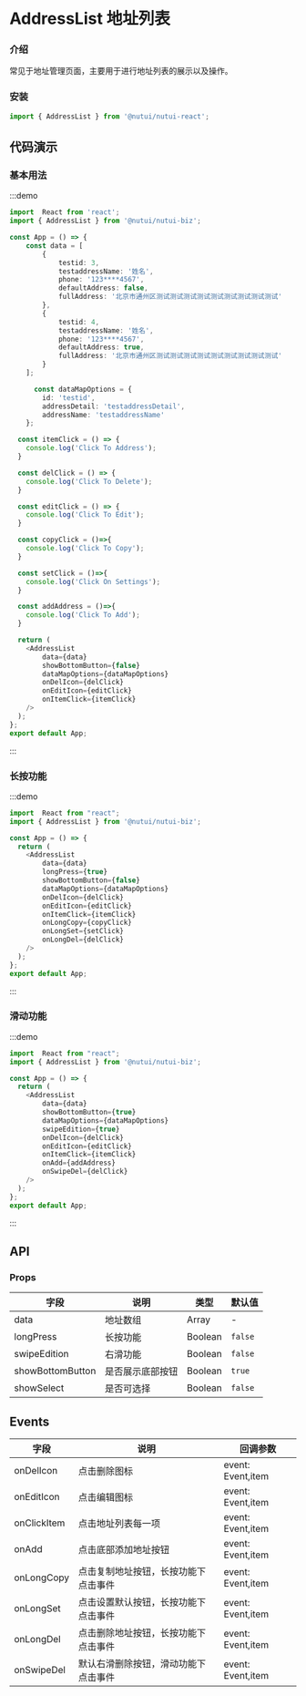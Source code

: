 #  AddressList 地址列表

### 介绍

常见于地址管理页面，主要用于进行地址列表的展示以及操作。

### 安装

```javascript
import { AddressList } from '@nutui/nutui-react';
```

## 代码演示

### 基本用法

:::demo

```ts
import  React from 'react';
import { AddressList } from '@nutui/nutui-biz';

const App = () => {
    const data = [
        {
            testid: 3,
            testaddressName: '姓名',
            phone: '123****4567',
            defaultAddress: false,
            fullAddress: '北京市通州区测试测试测试测试测试测试测试测试测试'
        },
        {
            testid: 4,
            testaddressName: '姓名',
            phone: '123****4567',
            defaultAddress: true,
            fullAddress: '北京市通州区测试测试测试测试测试测试测试测试测试'
        }
    ];

      const dataMapOptions = {
        id: 'testid',
        addressDetail: 'testaddressDetail',
        addressName: 'testaddressName'
    };

  const itemClick = () => {
    console.log('Click To Address');
  }

  const delClick = () => {
    console.log('Click To Delete');
  }

  const editClick = () => {
    console.log('Click To Edit');
  }

  const copyClick = ()=>{
    console.log('Click To Copy');
  }

  const setClick = ()=>{
    console.log('Click On Settings');
  }

  const addAddress = ()=>{
    console.log('Click To Add');
  }

  return (
    <AddressList
        data={data}
        showBottomButton={false}
        dataMapOptions={dataMapOptions}
        onDelIcon={delClick}
        onEditIcon={editClick}
        onItemClick={itemClick}
    />
  );
};
export default App;
```

:::

### 长按功能


:::demo

```ts
import  React from "react";
import { AddressList } from '@nutui/nutui-biz';

const App = () => {
  return (
    <AddressList
        data={data}
        longPress={true}
        showBottomButton={false}
        dataMapOptions={dataMapOptions}
        onDelIcon={delClick}
        onEditIcon={editClick}
        onItemClick={itemClick}
        onLongCopy={copyClick}
        onLongSet={setClick}
        onLongDel={delClick}
    />
  );
};
export default App;
```

:::

### 滑动功能


:::demo

```ts
import  React from "react";
import { AddressList } from '@nutui/nutui-biz';

const App = () => {
  return (
    <AddressList
        data={data}
        showBottomButton={true}
        dataMapOptions={dataMapOptions}
        swipeEdition={true}
        onDelIcon={delClick}
        onEditIcon={editClick}
        onItemClick={itemClick}
        onAdd={addAddress}
        onSwipeDel={delClick}
    />
  );
};
export default App;
```

:::



## API

### Props


| 字段    | 说明                                       | 类型    | 默认值    |
|---------|--------------------------------------------|---------|-----------|
| data   | 地址数组                                 | Array  | -         |
| longPress   | 长按功能                                 | Boolean  | `false`         |
| swipeEdition   | 右滑功能                                 | Boolean  | `false`         |
| showBottomButton   | 是否展示底部按钮                                 | Boolean  | `true`         |
| showSelect   | 是否可选择                                 | Boolean  | `false`         |


## Events
| 字段 | 说明 | 回调参数 |
|----- | ----- | -----  |
| onDelIcon | 点击删除图标 |  event: Event,item |
| onEditIcon | 点击编辑图标 |  event: Event,item |
| onClickItem | 点击地址列表每一项 |  event: Event,item |
| onAdd | 点击底部添加地址按钮 |  event: Event,item |
| onLongCopy | 点击复制地址按钮，长按功能下点击事件 |  event: Event,item |
| onLongSet | 点击设置默认按钮，长按功能下点击事件 |  event: Event,item |
| onLongDel | 点击删除地址按钮，长按功能下点击事件 |  event: Event,item |
| onSwipeDel | 默认右滑删除按钮，滑动功能下点击事件 |  event: Event,item |
